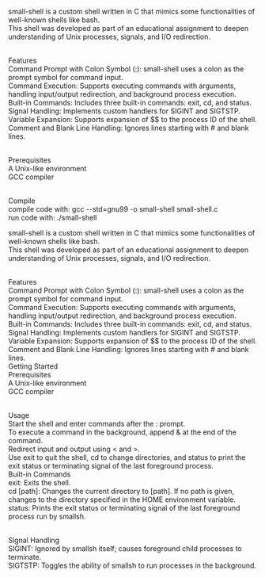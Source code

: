 small-shell is a custom shell written in C that mimics some functionalities of well-known shells like bash.<br />
This shell was developed as part of an educational assignment to deepen understanding of Unix processes, signals, and I/O redirection.<br /><br />

Features<br />
Command Prompt with Colon Symbol (:): small-shell uses a colon as the prompt symbol for command input.<br />
Command Execution: Supports executing commands with arguments, handling input/output redirection, and background process execution.<br />
Built-in Commands: Includes three built-in commands: exit, cd, and status.<br />
Signal Handling: Implements custom handlers for SIGINT and SIGTSTP.<br />
Variable Expansion: Supports expansion of $$ to the process ID of the shell.<br />
Comment and Blank Line Handling: Ignores lines starting with # and blank lines.<br /><br />

Prerequisites<br />
A Unix-like environment<br />
GCC compiler<br /><br />

Compile<br />
compile code with: gcc --std=gnu99 -o small-shell small-shell.c<br />
run code with: ./small-shell<br />

small-shell is a custom shell written in C that mimics some functionalities of well-known shells like bash. <br />
This shell was developed as part of an educational assignment to deepen understanding of Unix processes, signals, and I/O redirection.<br /><br />

Features<br />
Command Prompt with Colon Symbol (:): small-shell uses a colon as the prompt symbol for command input.<br />
Command Execution: Supports executing commands with arguments, handling input/output redirection, and background process execution.<br />
Built-in Commands: Includes three built-in commands: exit, cd, and status.<br />
Signal Handling: Implements custom handlers for SIGINT and SIGTSTP.<br />
Variable Expansion: Supports expansion of $$ to the process ID of the shell.<br />
Comment and Blank Line Handling: Ignores lines starting with # and blank lines.<br />
Getting Started<br />
Prerequisites<br />
A Unix-like environment<br />
GCC compiler<br /><br />

Usage<br />
Start the shell and enter commands after the : prompt.<br />
To execute a command in the background, append & at the end of the command.<br />
Redirect input and output using < and >.<br />
Use exit to quit the shell, cd to change directories, and status to print the exit status or terminating signal of the last foreground process.<br />
Built-in Commands<br />
exit: Exits the shell.<br />
cd [path]: Changes the current directory to [path]. If no path is given, changes to the directory specified in the HOME environment variable.<br />
status: Prints the exit status or terminating signal of the last foreground process run by smallsh.<br /><br />

Signal Handling<br />
SIGINT: Ignored by smallsh itself; causes foreground child processes to terminate.<br />
SIGTSTP: Toggles the ability of smallsh to run processes in the background.<br />